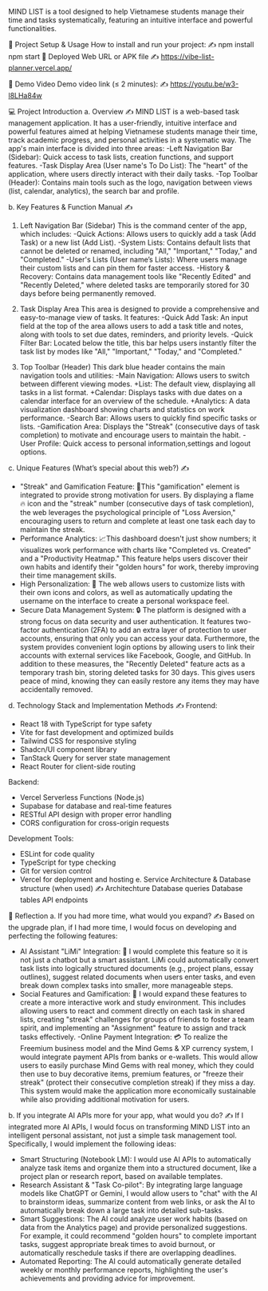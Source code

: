MIND LIST is a tool designed to help Vietnamese students manage their time and tasks systematically, featuring an intuitive interface and powerful functionalities.


🚀 Project Setup & Usage
How to install and run your project:
✍️
npm install
npm start
🔗 Deployed Web URL or APK file
✍️ https://vibe-list-planner.vercel.app/

🎥 Demo Video
Demo video link (≤ 2 minutes):
✍️ https://youtu.be/w3-l8LHa84w


💻 Project Introduction
a. Overview
✍️ MIND LIST is a web-based task management application. It has a user-friendly, intuitive interface and powerful features aimed at helping Vietnamese students manage their time, track academic progress, and personal activities in a systematic way.
The app's main interface is divided into three areas:
-Left Navigation Bar (Sidebar): Quick access to task lists, creation functions, and support features.
-Task Display Area (User name's To Do List): The "heart" of the application, where users directly interact with their daily tasks.
-Top Toolbar (Header): Contains main tools such as the logo, navigation between views (list, calendar, analytics), the search bar and profile.

b. Key Features & Function Manual
✍️ 
1. Left Navigation Bar (Sidebar)
This is the command center of the app, which includes:
-Quick Actions: Allows users to quickly add a task (Add Task) or a new list (Add List).
-System Lists: Contains default lists that cannot be deleted or renamed, including "All," "Important," "Today," and "Completed."
-User's Lists (User name’s Lists): Where users manage their custom lists and can pin them for faster access.
-History & Recovery: Contains data management tools like "Recently Edited" and "Recently Deleted," where deleted tasks are temporarily stored for 30 days before being permanently removed.

2. Task Display Area
This area is designed to provide a comprehensive and easy-to-manage view of tasks. It features:
-Quick Add Task: An input field at the top of the area allows users to add a task title and notes, along with tools to set due dates, reminders, and priority levels.
-Quick Filter Bar: Located below the title, this bar helps users instantly filter the task list by modes like "All," "Important," "Today," and "Completed."

3. Top Toolbar (Header)
This dark blue header contains the main navigation tools and utilities:
-Main Navigation: Allows users to switch between different viewing modes.
+List: The default view, displaying all tasks in a list format.
+Calendar: Displays tasks with due dates on a calendar interface for an overview of the schedule.
+Analytics: A data visualization dashboard showing charts and statistics on work performance.
-Search Bar: Allows users to quickly find specific tasks or lists.
-Gamification Area: Displays the "Streak" (consecutive days of task completion) to motivate and encourage users to maintain the habit.
-User Profile: Quick access to personal information,settings and logout options.

c. Unique Features (What’s special about this web?)
✍️ 
- "Streak" and Gamification Feature: 🎯This "gamification" element is integrated to provide strong motivation for users. By displaying a flame 🔥 icon and the "streak" number (consecutive days of task completion), the web leverages the psychological principle of "Loss Aversion," encouraging users to return and complete at least one task each day to maintain the streak.
- Performance Analytics: 📈This dashboard doesn't just show numbers; it visualizes work performance with charts like "Completed vs. Created" and a "Productivity Heatmap." This feature helps users discover their own habits and identify their "golden hours" for work, thereby improving their time management skills.
- High Personalization: 🎨 The web allows users to customize lists with their own icons and colors, as well as automatically updating the username on the interface to create a personal workspace feel.
- Secure Data Management System: 🔒 The platform is designed with a strong focus on data security and user authentication. It features two-factor authentication (2FA) to add an extra layer of protection to user accounts, ensuring that only you can access your data. Furthermore, the system provides convenient login options by allowing users to link their accounts with external services like Facebook, Google, and GitHub. In addition to these measures, the "Recently Deleted" feature acts as a temporary trash bin, storing deleted tasks for 30 days. This gives users peace of mind, knowing they can easily restore any items they may have accidentally removed.

d. Technology Stack and Implementation Methods
✍️ Frontend:
- React 18 with TypeScript for type safety
- Vite for fast development and optimized builds
- Tailwind CSS for responsive styling
- Shadcn/UI component library
- TanStack Query for server state management
- React Router for client-side routing

Backend:
- Vercel Serverless Functions (Node.js)
- Supabase for database and real-time features
- RESTful API design with proper error handling
- CORS configuration for cross-origin requests

Development Tools:
- ESLint for code quality
- TypeScript for type checking
- Git for version control
- Vercel for deployment and hosting
e. Service Architecture & Database structure (when used)
✍️ 
Architechture
Database queries
Database tables
API endpoints

🧠 Reflection
a. If you had more time, what would you expand?
✍️ Based on the upgrade plan, if I had more time, I would focus on developing and perfecting the following features:
- AI Assistant "LiMi" Integration: 🧠 I would complete this feature so it is not just a chatbot but a smart assistant. LiMi could automatically convert task lists into logically structured documents (e.g., project plans, essay outlines), suggest related documents when users enter tasks, and even break down complex tasks into smaller, more manageable steps.
- Social Features and Gamification: 🤝 I would expand these features to create a more interactive work and study environment. This includes allowing users to react and comment directly on each task in shared lists, creating "streak" challenges for groups of friends to foster a team spirit, and implementing an "Assignment" feature to assign and track tasks effectively.
-Online Payment Integration: 💳 To realize the Freemium business model and the Mind Gems & XP currency system, I would integrate payment APIs from banks or e-wallets. This would allow users to easily purchase Mind Gems with real money, which they could then use to buy decorative items, premium features, or "freeze their streak" (protect their consecutive completion streak) if they miss a day. This system would make the application more economically sustainable while also providing additional motivation for users.

b. If you integrate AI APIs more for your app, what would you do?
✍️ If I integrated more AI APIs, I would focus on transforming MIND LIST into an intelligent personal assistant, not just a simple task management tool. Specifically, I would implement the following ideas:
- Smart Structuring (Notebook LM): I would use AI APIs to automatically analyze task items and organize them into a structured document, like a project plan or research report, based on available templates.
- Research Assistant & "Task Co-pilot": By integrating large language models like ChatGPT or Gemini, I would allow users to "chat" with the AI to brainstorm ideas, summarize content from web links, or ask the AI to automatically break down a large task into detailed sub-tasks.
- Smart Suggestions: The AI could analyze user work habits (based on data from the Analytics page) and provide personalized suggestions. For example, it could recommend "golden hours" to complete important tasks, suggest appropriate break times to avoid burnout, or automatically reschedule tasks if there are overlapping deadlines.
- Automated Reporting: The AI could automatically generate detailed weekly or monthly performance reports, highlighting the user's achievements and providing advice for improvement.
